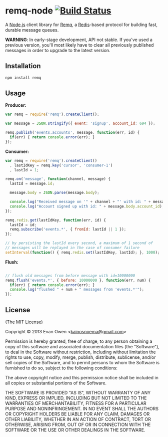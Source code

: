 # remq-node [![Build Status][travis-image]][travis-link]

[travis-image]: https://secure.travis-ci.org/kainosnoema/remq-node.png?branch=master
[travis-link]: http://travis-ci.org/kainosnoema/remq-node

A [Node.js](http://nodejs.org) client library for
[Remq](https://github.com/kainosnoema/remq), a [Redis](http://redis.io)-based
protocol for building fast, durable message queues.

**WARNING**: In early-stage development, API not stable. If you've used a
previous version, you'll most likely have to clear all previously published
messages in order to upgrade to the latest version.

## Installation

``` sh
npm install remq
```

## Usage

**Producer:**

``` js
var remq = require('remq').createClient();

var message = JSON.stringify({ event: 'signup', account_id: 694 });

remq.publish('events.accounts', message, function(err, id) {
  if(err) { return console.error(err); }
});
```

**Consumer:**

``` js
var remq = require('remq').createClient()
  , lastIdKey = remq.key('cursor', 'consumer-1')
  , lastId = 1;

remq.on('message', function(channel, message) {
  lastId = message.id;

  message.body = JSON.parse(message.body);

  console.log("Received message on '" + channel + "' with id: " + message.id);
  console.log("Account signed up with id: " + message.body.account_id);
});

remq.redis.get(lastIdKey, function(err, id) {
  lastId = id;
  remq.subscribe('events.*', { fromId: lastId || 1 });
});

// by persisting the lastId every second, a maximum of 1 second of
// messages will be replayed in the case of consumer failure
setInterval(function() { remq.redis.set(lastIdKey, lastId); }, 1000);
```

**Flush:**

``` js

// flush old messages from before message with id=10000000
remq.flush('events.*', { before: 10000000 }, function(err, num) {
  if(err) { return console.error(err); }
  console.log("flushed " + num + " messages from 'events.*'");
});

```

## License

(The MIT License)

Copyright © 2013 Evan Owen &lt;kainosnoema@gmail.com&gt;

Permission is hereby granted, free of charge, to any person obtaining a copy
of this software and associated documentation files (the "Software"), to deal
in the Software without restriction, including without limitation the rights
to use, copy, modify, merge, publish, distribute, sublicense, and/or sell
copies of the Software, and to permit persons to whom the Software is
furnished to do so, subject to the following conditions:

The above copyright notice and this permission notice shall be included in all
copies or substantial portions of the Software.

THE SOFTWARE IS PROVIDED "AS IS", WITHOUT WARRANTY OF ANY KIND, EXPRESS OR
IMPLIED, INCLUDING BUT NOT LIMITED TO THE WARRANTIES OF MERCHANTABILITY,
FITNESS FOR A PARTICULAR PURPOSE AND NONINFRINGEMENT. IN NO EVENT SHALL THE
AUTHORS OR COPYRIGHT HOLDERS BE LIABLE FOR ANY CLAIM, DAMAGES OR OTHER
LIABILITY, WHETHER IN AN ACTION OF CONTRACT, TORT OR OTHERWISE, ARISING FROM,
OUT OF OR IN CONNECTION WITH THE SOFTWARE OR THE USE OR OTHER DEALINGS IN THE
SOFTWARE.